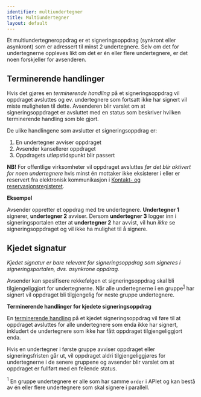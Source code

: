 ```yaml
---
identifier: multiundertegner
title: Multiundertegner
layout: default
---
```


Et multiundertegneroppdrag er et signeringsoppdrag (synkront eller asynkront) som er adressert til minst 2 undertegnere. Selv om det for undertegnerne oppleves likt om det er én eller flere undertegnere, er det noen forskjeller for avsenderen.

## Terminerende handlinger

Hvis det gjøres en _terminerende handling_ på et signeringsoppdrag vil oppdraget avsluttes og ev. undertegnere som fortsatt ikke har signert vil miste muligheten til dette. Avsenderen blir varslet om at signeringsoppdraget er avsluttet med en status som beskriver hvilken terminerende handling som ble gjort. 

De ulike handlingene som avslutter et signeringsoppdrag er:

1. En undertegner avviser oppdraget
1. Avsender kansellerer oppdraget
1. Oppdragets utløpstidspunkt blir passert

**NB!** For offentlige virksomheter vil oppdraget avsluttes _før det blir aktivert for noen undertegnere_ hvis minst én mottaker ikke eksisterer i eller er reservert fra elektronisk kommunikasjon i [Kontakt- og reservasjonsregisteret](https://samarbeid.difi.no/kontakt-og-reservasjonsregisteret).

**Eksempel**

Avsender oppretter et oppdrag med tre undertegnere. __Undertegner 1__ signerer, __undertegner 2__ avviser. Dersom __undertegner 3__ logger inn i signeringsportalen etter at __undertegner 2__ har avvist, vil hun _ikke_ se signeringsoppdraget og vil ikke ha mulighet til å signere.

## Kjedet signatur

_Kjedet signatur er bare relevant for signeringsoppdrag som signeres i signeringsportalen, dvs. asynkrone oppdrag._

Avsender kan spesifisere rekkefølgen et signeringsoppdrag skal bli tilgjengeliggjort for undertegnerne. Når alle undertegnerne i en gruppe<sup>[1](#fotnote-gruppe)</sup> har signert vil oppdraget bli tilgjengelig for neste gruppe undertegnere.

**Terminerende handlinger for kjedete signeringsoppdrag**

En [terminerende handling](#terminerende-handlinger) på et kjedet signeringsoppdrag vil føre til at oppdraget avsluttes for alle undertegnere som enda ikke har signert, inkludert de undertegnere som ikke har fått oppdraget tilgjengeliggjort enda.

Hvis en undertegner i første gruppe avviser oppdraget eller signeringsfristen går ut, vil oppdraget aldri tilgjengeliggjøres for undertegnerne i de senere gruppene og avsender blir varslet om at oppdraget er fullført med en feilende status. 

<a name="fotnote-gruppe"><sup>1</sup></a> En gruppe undertegnere er alle som har samme `order` i APIet og kan bestå av én eller flere undertegnere som skal signere i parallell.
